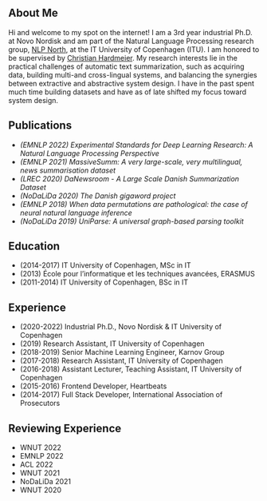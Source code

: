 

## About Me
Hi and welcome to my spot on the internet! I am a 3rd year industrial Ph.D. at Novo Nordisk and am part of the Natural Language Processing research group, [NLP North](https://nlpnorth.github.io/), at the IT University of Copenhagen (ITU). I am honored to be supervised by [Christian Hardmeier](https://christianhardmeier.rax.ch). My research interests lie in the practical challenges of automatic text summarization, such as acquiring data, building multi-and cross-lingual systems, and balancing the synergies between extractive and abstractive system design. I have in the past spent much time building datasets and have as of late shifted my focus toward system design.

## Publications
- *(EMNLP 2022) Experimental Standards for Deep Learning Research: A Natural Language Processing Perspective*
- *(EMNLP 2021) MassiveSumm: A very large-scale, very multilingual, news summarisation dataset*
- *(LREC 2020) DaNewsroom - A Large Scale Danish Summarization Dataset*
- *(NoDaLiDa 2020) The Danish gigaword project*
- *(EMNLP 2018) When data permutations are pathological: the case of neural natural language inference*
- *(NoDaLiDa 2019) UniParse: A universal graph-based parsing toolkit*


## Education
- (2014-2017) IT University of Copenhagen, MSc in IT
- (2013) École pour l’informatique et les techniques avancées, ERASMUS
- (2011-2014) IT University of Copenhagen, BSc in IT

## Experience
- (2020-2022) Industrial Ph.D., Novo Nordisk & IT University of Copenhagen
- (2019) Research Assistant, IT University of Copenhagen
- (2018-2019) Senior Machine Learning Engineer, Karnov Group
- (2017-2018) Research Assistant, IT University of Copenhagen
- (2016-2018) Assistant Lecturer, Teaching Assistant, IT University of Copenhagen
- (2015-2016) Frontend Developer, Heartbeats
- (2014-2017) Full Stack Developer, International Association of Prosecutors

## Reviewing Experience
- WNUT 2022
- EMNLP 2022
- ACL 2022
- WNUT 2021
- NoDaLiDa 2021
- WNUT 2020

